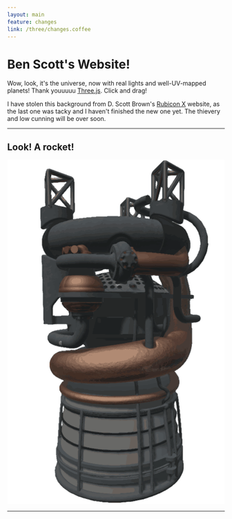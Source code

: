 ```yaml
---
layout: main
feature: changes
link: /three/changes.coffee
---
```


Ben Scott's Website!
====================

Wow, look, it's the universe, now with real lights and well-UV-mapped planets! Thank youuuuu [Three.js][]. Click and drag!

I have stolen this background from D. Scott Brown's [Rubicon X](http://www.marathonrubicon.com) website, as the last one was tacky and I haven't finished the new one yet. The thievery and low cunning will be over soon.

---

Look! A rocket!
---------------

[![vulcain-render][_vulcain]][vulcain]

---

<!--
I Play Music!

<iframe width="100%" height="128" scrolling="no" frameborder="no" src="https://w.soundcloud.com/player/?url=https%3A//api.soundcloud.com/tracks/208285401&amp;auto_play=false&amp;hide_related=false&amp;show_comments=true&amp;show_user=true&amp;show_reposts=false&amp;visual=true"></iframe>
-->

[vulcain]: /3d/vulcain/
[_vulcain]: /rsc/3d/vulcain/render.png

[Three.js]: <http://threejs.org>

